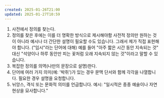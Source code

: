 ```yaml
---
created: 2025-01-26T21:00
updated: 2025-01-27T10:59
---
```

1. 사전에서 정의를 찾는다.
2. 정의를 찾은 후에는 이를 더 명확한 방식으로 제시해야함 사전적 정의만 원하는 것이 아니라 예시나 더 간단한 설명이 필요할 수도 있습니다. 그래서 제가 직접 표현해야 합니다. ("임시"라는 단어에 대해) 예를 들어 "아주 짧은 시간 동안 지속되는 것" 대신 "석양이나 하루 동안만 피는 꽃처럼 오래 지속되지 않는 것"이라고 말할 수 있습니다.
3. 복잡한 정의를 의역(나만의 문장으로 설명)한다.
4. 단어에 여러 가지 의미(예: '박쥐')가 있는 경우 문맥 단서와 함께 각각을 나열합니다. 필요한 경우 설명을 요청합니다.
5. 뉘앙스, 격식 또는 문화적 의미를 언급합니다. 예시: "일시적은 종종 예술이나 자연 현상을 묘사합니다."



